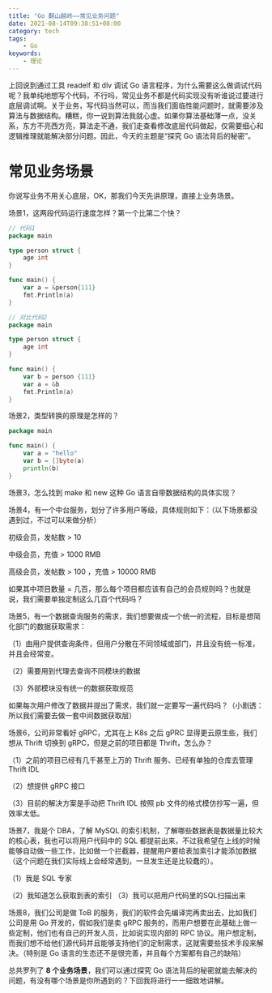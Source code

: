 ```yaml
---
title: "Go 翻山越岭——常见业务问题"
date: 2021-08-14T09:38:51+08:00
category: tech
tags:
    - Go
keywords:
    - 理论
---
```


上回说到通过工具 readelf 和 dlv 调试 Go 语言程序，为什么需要这么做调试代码呢？我单纯地想写个代码，不行吗，常见业务不都是代码实现没有听谁说过要进行底层调试啊。关于业务，写代码当然可以，而当我们面临性能问题时，就需要涉及算法与数据结构。糟糕，你一说到算法我就心虚。如果你算法基础薄一点，没关系，东方不亮西方亮，算法走不通，我们走查看修改底层代码做起，仅需要细心和逻辑推理就能解决部分问题。因此，今天的主题是“探究 Go 语法背后的秘密”。

# 常见业务场景

你说写业务不用关心底层，OK，那我们今天先讲原理，直接上业务场景。

场景1，这两段代码运行速度怎样？第一个比第二个快？

```go
// 代码1
package main

type person struct {
    age int
}

func main() {
    var a = &person{111}
    fmt.Println(a)
}
```

```go
// 对比代码2
package main

type person struct {
    age int
}

func main() {
    var b = person {111}
    var a = &b
    fmt.Println(a)
}
```



场景2，类型转换的原理是怎样的？

```go
package main

func main() {
    var a = "hello"
    var b = []byte(a)
    println(b)
}
```



场景3，怎么找到 make 和 new 这种 Go 语言自带数据结构的具体实现？



场景4，有一个中台服务，划分了许多用户等级，具体规则如下：（以下场景都没遇到过，不过可以来做分析）

初级会员，发帖数 > 10

中级会员，充值 > 1000 RMB

高级会员，发帖数 > 100 ，充值 > 10000 RMB

如果其中项目数量 = 几百，那么每个项目都应该有自己的会员规则吗？也就是说，我们需要单独定制这么几百个代码吗？



场景5，有一个数据查询服务的需求，我们想要做成一个统一的流程，目标是想简化部门的数据获取需求：

（1）由用户提供查询条件，但用户分散在不同领域或部门，并且没有统一标准，并且会经常变。

（2）需要用到代理去查询不同模块的数据

（3）外部模块没有统一的数据获取规范

如果每次用户修改了数据并提出了需求，我们就一定要写一遍代码吗？（小剧透：所以我们需要去做一套中间数据获取层）



场景6，公司非常看好 gRPC，尤其在上 K8s 之后 gPRC 显得更云原生些，我们想从 Thrift 切换到 gRPC，但是之前的项目都是 Thrift，怎么办？

（1）之前的项目已经有几千甚至上万的 Thrift 服务、已经有单独的仓库去管理 Thrift IDL

（2）想提供 gRPC 接口

（3）目前的解决方案是手动把 Thrift IDL 按照 pb 文件的格式模仿抄写一遍，但效率太低。



场景7，我是个 DBA，了解 MySQL 的索引机制，了解哪些数据表是数据量比较大的核心表，我也可以将用户代码中的 SQL 都提前出来，不过我希望在上线的时候能够自动做一些工作，比如做一个拦截器，提醒用户要给表加索引才能添加数据（这个问题在我们实际线上会经常遇到，一旦发生还是比较蠢的）。

（1）我是 SQL 专家

（2）我知道怎么获取到表的索引
（3）我可以把用户代码里的SQL扫描出来



场景8，我们公司是做 ToB 的服务，我们的软件会先编译完再卖出去，比如我们公司是用 Go 开发的，假如我们是卖 gRPC 服务的，而用户想要在此基础上做一些定制，他们也有自己的开发人员，比如说实现内部的 RPC 协议。用户想定制，而我们想不给他们源代码并且能够支持他们的定制需求，这就需要些技术手段来解决。（特别是 Go 语言的生态还不是很完善，并且每个方案都有自己的缺陷）



总共罗列了 **8 个业务场景**，我们可以通过探究 Go 语法背后的秘密就能去解决的问题，有没有哪个场景是你所遇到的？下回我将进行一一细致地讲解。
